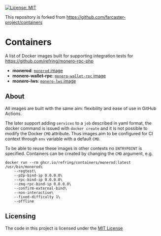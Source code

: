 [![License: MIT](https://img.shields.io/badge/License-MIT-yellow.svg)](https://opensource.org/licenses/MIT)

This repository is forked from https://github.com/farcaster-project/containers

# Containers

A list of Docker images built for supporting integration tests for https://github.com/refring/monero-rpc-php

- **monerod**: [`monerod` image](./monerod/)
- **monero-wallet-rpc**: [`monero-wallet-rpc` image](./monero-wallet-rpc/)
- **monero-lws**: [`monero-lws` image](./monero-lws/)

## About

All images are built with the same aim: flexibility and ease of use in GitHub Actions.

The later support adding `services` to a `job` described in yaml format, the docker command is issued with `docker create` and it is not possible to modify the Docker `CMD` attribute. Thus images aim to be configured for CI context through `env` variable with a default `CMD`.

To be able to reuse these images in other contexts no `ENTRYPOINT` is specified. Containers can be created by changing the `CMD` argument, e.g.

```
docker run --rm ghcr.io/refring/containers/monerod:latest /usr/bin/monerod\
    --regtest\
    --p2p-bind-ip 0.0.0.0\
    --rpc-bind-ip 0.0.0.0\
    --zmq-rpc-bind-ip 0.0.0.0\
    --confirm-external-bind\
    --non-interactive\
    --fixed-difficulty 1\
    --offline
```

## Licensing

The code in this project is licensed under the [MIT License](LICENSE)
